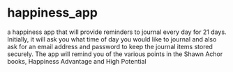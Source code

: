 # happiness_app
a happiness app that will provide reminders to journal every day for 21 days. Initially, it will ask you what time of day you would like to journal and also ask for an email address and password to keep the journal items stored securely. The app will remind you of the various points in the Shawn Achor books, Happiness Advantage and High Potential
